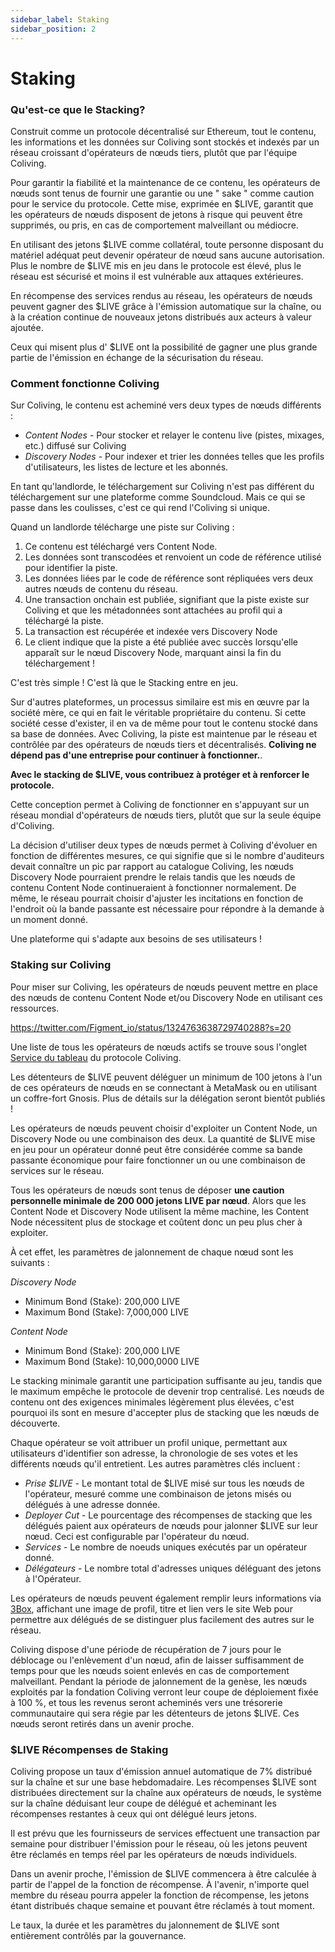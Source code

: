```yaml
---
sidebar_label: Staking
sidebar_position: 2
---
```


# Staking

### Qu'est-ce que le Stacking?

Construit comme un protocole décentralisé sur Ethereum, tout le contenu, les informations et les données sur Coliving sont stockés et indexés par un réseau croissant d'opérateurs de nœuds tiers, plutôt que par l'équipe Coliving.

Pour garantir la fiabilité et la maintenance de ce contenu, les opérateurs de nœuds sont tenus de fournir une garantie ou une " sake " comme caution pour le service du protocole. Cette mise, exprimée en $LIVE, garantit que les opérateurs de nœuds disposent de jetons à risque qui peuvent être supprimés, ou pris, en cas de comportement malveillant ou médiocre.

En utilisant des jetons $LIVE comme collatéral, toute personne disposant du matériel adéquat peut devenir opérateur de nœud sans aucune autorisation. Plus le nombre de $LIVE mis en jeu dans le protocole est élevé, plus le réseau est sécurisé et moins il est vulnérable aux attaques extérieures.

En récompense des services rendus au réseau, les opérateurs de nœuds peuvent gagner des $LIVE grâce à l'émission automatique sur la chaîne, ou à la création continue de nouveaux jetons distribués aux acteurs à valeur ajoutée.

Ceux qui misent plus d' $LIVE ont la possibilité de gagner une plus grande partie de l'émission en échange de la sécurisation du réseau.

### Comment fonctionne Coliving

Sur Coliving, le contenu est acheminé vers deux types de nœuds différents :

* _Content Nodes_ - Pour stocker et relayer le contenu live (pistes, mixages, etc.) diffusé sur Coliving
* _Discovery Nodes_ - Pour indexer et trier les données telles que les profils d'utilisateurs, les listes de lecture et les abonnés.

En tant qu'landlorde, le téléchargement sur Coliving n'est pas différent du téléchargement sur une plateforme comme Soundcloud. Mais ce qui se passe dans les coulisses, c'est ce qui rend l'Coliving si unique.

Quand un landlorde télécharge une piste sur Coliving :

1. Ce contenu est téléchargé vers Content Node.
2. Les données sont transcodées et renvoient un code de référence utilisé pour identifier la piste.
3. Les données liées par le code de référence sont répliquées vers deux autres nœuds de contenu du réseau.
4. Une transaction onchain est publiée, signifiant que la piste existe sur Coliving et que les métadonnées sont attachées au profil qui a téléchargé la piste.
5. La transaction est récupérée et indexée vers Discovery Node
6. Le client indique que la piste a été publiée avec succès lorsqu'elle apparaît sur le nœud Discovery Node, marquant ainsi la fin du téléchargement !

C'est très simple ! C'est là que le Stacking entre en jeu.

Sur d'autres plateformes, un processus similaire est mis en œuvre par la société mère, ce qui en fait le véritable propriétaire du contenu. Si cette société cesse d'exister, il en va de même pour tout le contenu stocké dans sa base de données. Avec Coliving, la piste est maintenue par le réseau et contrôlée par des opérateurs de nœuds tiers et décentralisés. **Coliving ne dépend pas d'une entreprise pour continuer à fonctionner.**.

**Avec le stacking de $LIVE, vous contribuez à protéger et à renforcer le protocole.**

Cette conception permet à Coliving de fonctionner en s'appuyant sur un réseau mondial d'opérateurs de nœuds tiers, plutôt que sur la seule équipe d'Coliving.

La décision d'utiliser deux types de nœuds permet à Coliving d'évoluer en fonction de différentes mesures, ce qui signifie que si le nombre d'auditeurs devait connaître un pic par rapport au catalogue Coliving, les nœuds Discovery Node pourraient prendre le relais tandis que les nœuds de contenu Content Node continueraient à fonctionner normalement. De même, le réseau pourrait choisir d'ajuster les incitations en fonction de l'endroit où la bande passante est nécessaire pour répondre à la demande à un moment donné.

Une plateforme qui s'adapte aux besoins de ses utilisateurs !

### **Staking sur Coliving**

Pour miser sur Coliving, les opérateurs de nœuds peuvent mettre en place des nœuds de contenu Content Node et/ou Discovery Node en utilisant ces ressources.

https://twitter.com/Figment_io/status/1324763638729740288?s=20

Une liste de tous les opérateurs de nœuds actifs se trouve sous l'onglet [Service du tableau](https://dashboard..org/services) du protocole Coliving.

Les détenteurs de $LIVE peuvent déléguer un minimum de 100 jetons à l'un de ces opérateurs de nœuds en se connectant à MetaMask ou en utilisant un coffre-fort Gnosis. Plus de détails sur la délégation seront bientôt publiés !

Les opérateurs de nœuds peuvent choisir d'exploiter un Content Node, un Discovery Node ou une combinaison des deux. La quantité de $LIVE mise en jeu pour un opérateur donné peut être considérée comme sa bande passante économique pour faire fonctionner un ou une combinaison de services sur le réseau.

Tous les opérateurs de nœuds sont tenus de déposer **une caution personnelle minimale de 200 000 jetons LIVE par nœud**. Alors que les Content Node et Discovery Node utilisent la même machine, les Content Node nécessitent plus de stockage et coûtent donc un peu plus cher à exploiter.

À cet effet, les paramètres de jalonnement de chaque nœud sont les suivants :

_Discovery Node_

* Minimum Bond (Stake): 200,000 LIVE
* Maximum Bond (Stake): 7,000,000 LIVE

_Content Node_

* Minimum Bond (Stake): 200,000 LIVE
* Maximum Bond (Stake): 10,000,0000 LIVE

Le stacking minimale garantit une participation suffisante au jeu, tandis que le maximum empêche le protocole de devenir trop centralisé. Les nœuds de contenu ont des exigences minimales légèrement plus élevées, c'est pourquoi ils sont en mesure d'accepter plus de stacking que les nœuds de découverte.

Chaque opérateur se voit attribuer un profil unique, permettant aux utilisateurs d'identifier son adresse, la chronologie de ses votes et les différents nœuds qu'il entretient. Les autres paramètres clés incluent :

* _Prise $LIVE_ - Le montant total de $LIVE misé sur tous les nœuds de l'opérateur, mesuré comme une combinaison de jetons misés ou délégués à une adresse donnée.
* _Deployer Cut_ - Le pourcentage des récompenses de stacking que les délégués paient aux opérateurs de nœuds pour jalonner $LIVE sur leur nœud. Ceci est configurable par l'opérateur du nœud.
* _Services_ - Le nombre de noeuds uniques exécutés par un opérateur donné.
* _Délégateurs_ - Le nombre total d'adresses uniques déléguant des jetons à l'Opérateur.

Les opérateurs de nœuds peuvent également remplir leurs informations via [3Box](https://3box.io/), affichant une image de profil, titre et lien vers le site Web pour permettre aux délégués de se distinguer plus facilement des autres sur le réseau.

Coliving dispose d'une période de récupération de 7 jours pour le déblocage ou l'enlèvement d'un nœud, afin de laisser suffisamment de temps pour que les nœuds soient enlevés en cas de comportement malveillant. Pendant la période de jalonnement de la genèse, les nœuds exploités par la fondation Coliving verront leur coupe de déploiement fixée à 100 %, et tous les revenus seront acheminés vers une trésorerie communautaire qui sera régie par les détenteurs de jetons $LIVE. Ces nœuds seront retirés dans un avenir proche.

### **$LIVE Récompenses de Staking**

Coliving propose un taux d'émission annuel automatique de 7% distribué sur la chaîne et sur une base hebdomadaire. Les récompenses $LIVE sont distribuées directement sur la chaîne aux opérateurs de nœuds, le système sur la chaîne déduisant leur coupe de délégué et acheminant les récompenses restantes à ceux qui ont délégué leurs jetons.

Il est prévu que les fournisseurs de services effectuent une transaction par semaine pour distribuer l'émission pour le réseau, où les jetons peuvent être réclamés en temps réel par les opérateurs de nœuds individuels.

Dans un avenir proche, l'émission de $LIVE commencera à être calculée à partir de l'appel de la fonction de récompense. À l'avenir, n'importe quel membre du réseau pourra appeler la fonction de récompense, les jetons étant distribués chaque semaine et pouvant être réclamés à tout moment.

Le taux, la durée et les paramètres du jalonnement de $LIVE sont entièrement contrôlés par la gouvernance.
